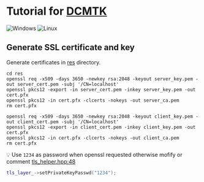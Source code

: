 # Tutorial for [DCMTK](https://dicom.offis.de/dcmtk.php.en)

![Windows](https://github.com/maidamai0/dcmtk_tutorial/actions/workflows/windows.yml/badge.svg)
![Linux](https://github.com/maidamai0/dcmtk_tutorial/actions/workflows/linux.yml/badge.svg)

## Generate SSL certificate and key

Generate certificates in [res](./res) directory.

```shell
cd res
openssl req -x509 -days 3650 -newkey rsa:2048 -keyout server_key.pem -out server_cert.pem -subj '/CN=localhost'
openssl pkcs12 -export -in server_cert.pem -inkey server_key.pem -out cert.pfx
openssl pkcs12 -in cert.pfx -clcerts -nokeys -out server_ca.pem
rm cert.pfx

openssl req -x509 -days 3650 -newkey rsa:2048 -keyout client_key.pem -out client_cert.pem -subj '/CN=localhost'
openssl pkcs12 -export -in client_cert.pem -inkey client_key.pem -out cert.pfx
openssl pkcs12 -in cert.pfx -clcerts -nokeys -out client_ca.pem
rm cert.pfx
```

:bulb: Use `1234` as password when openssl requested otherwise mofify or comment [tls_helper.hpp:48](src/tls_helper.hpp)

```cpp
tls_layer_->setPrivateKeyPasswd("1234");
```
